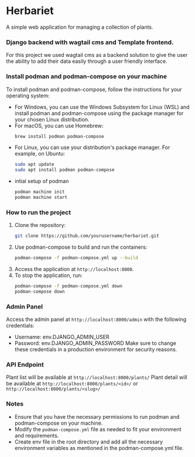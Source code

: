 # Herbariet

A simple web application for managing a collection of plants.

### Django backend with wagtail cms and Template frontend.

For this project we used wagtail cms as a backend solution to give the user the ability to add their data easily through a user friendly interface.

### Install podman and podman-compose on your machine
To install podman and podman-compose, follow the instructions for your operating system:

- For Windows, you can use the Windows Subsystem for Linux (WSL) and install podman and podman-compose using the package manager for your chosen Linux distribution.
- For macOS, you can use Homebrew:
  ```bash
  brew install podman podman-compose
  ```
- For Linux, you can use your distribution's package manager. For example, on Ubuntu:
  ```bash
  sudo apt update
  sudo apt install podman podman-compose
  ```
- intial setup of podman
    ```bash
    podman machine init
    podman machine start
    ```

### How to run the project

1. Clone the repository:
   ```bash
   git clone https://github.com/yourusername/herbariet.git
   ```
2. Use podman-compose to build and run the containers:
    ```bash
    podman-compose -f podman-compose.yml up --build
    ```
3. Access the application at `http://localhost:8000`.
4. To stop the application, run:
    ```bash
   podman-compose -f podman-compose.yml down
   podman-compose down
   ```

### Admin Panel
Access the admin panel at `http://localhost:8000/admin` with the following credentials:
- Username: env.DJANGO_ADMIN_USER
- Password: env.DJANGO_ADMIN_PASSWORD
Make sure to change these credentials in a production environment for security reasons.

### API Endpoint
Plant list will be available at `http://localhost:8000/plants/` 
Plant detail will be available at `http://localhost:8000/plants/<id>/` or `http://localhost:8000/plants/<slug>/`  

### Notes
- Ensure that you have the necessary permissions to run podman and podman-compose on your machine.
- Modify the `podman-compose.yml` file as needed to fit your environment and requirements.  
- Create env file in the root directory and add all the necessary environment variables as mentioned in the podman-compose.yml file.



